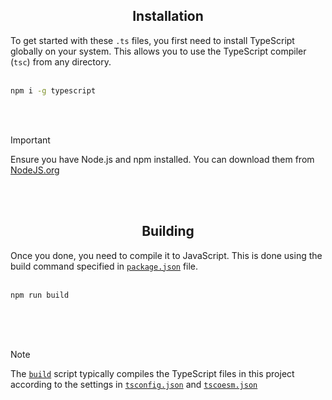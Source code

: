 <div align="center"><h2>Installation</h2></div>

To get started with these `.ts` files, you first need to install TypeScript globally on your system. This allows you to use the TypeScript compiler (`tsc`) from any directory.
<br>
<br>

```bash
npm i -g typescript
```
<br>
<br>

> [!important]
> Ensure you have Node.js and npm installed. You can download them from [NodeJS.org](https://nodejs.org)
<br>
<br>
<div align="center"><h2>Building</h2></div>

Once you done, you need to compile it to JavaScript. This is done using the build command specified in [`package.json`](https://github.com/tyowk/aoi.mysql/blob/main/package.json#L19#L24) file.
<br>
<br>

```bash
npm run build
```
<br>
<br>
<br>

> [!note]
> The [`build`](https://github.com/tyowk/aoi.mysql/blob/main/package.json#L21) script typically compiles the TypeScript files in this project according to the settings in [`tsconfig.json`](https://github.com/tyowk/aoi.mysql/blob/main/tsconfig.json#L1#L17) and [`tscoesm.json`](https://github.com/tyowk/aoi.mysql/blob/main/tscoesm.json#L1#L9)